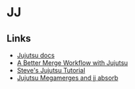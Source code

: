 # JJ

## Links

* [Jujutsu docs](https://jj-vcs.github.io/jj/latest/)
* [A Better Merge Workflow with Jujutsu](https://ofcr.se/jujutsu-merge-workflow)
* [Steve's Jujutsu Tutorial](https://steveklabnik.github.io/jujutsu-tutorial/sharing-code/updating-prs.html)
* [Jujutsu Megamerges and jj absorb](https://v5.chriskrycho.com/journal/jujutsu-megamerges-and-jj-absorb/)

